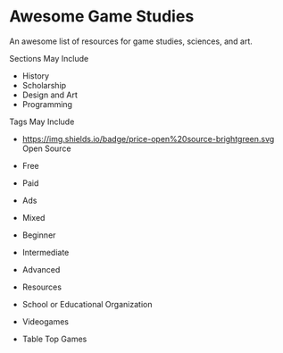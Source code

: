 # Awesome Game Studies
An awesome list of resources for game studies, sciences, and art.

Sections May Include
- History
- Scholarship
- Design and Art
- Programming

Tags May Include
- https://img.shields.io/badge/price-open%20source-brightgreen.svg Open Source
- Free
- Paid
- Ads
- Mixed

- Beginner
- Intermediate
- Advanced

- Resources
- School or Educational Organization
- Videogames
- Table Top Games
